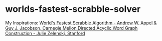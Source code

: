 # worlds-fastest-scrabble-solver
<p>My Inspirations:
<a href="https://www.cs.cmu.edu/afs/cs/academic/class/15451-s06/www/lectures/scrabble.pdf">World's Fastest Scrabble Algorithm - Andrew W. Appel & Guy J. Jacobson, Carnegie Mellon </a>
<a href="https://www.youtube.com/watch?v=TJ8SkcUSdbU">Directed Acyclic Word Graph Construction - Julie Zelenski, Stanford</a></p>
